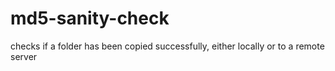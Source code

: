 # md5-sanity-check
checks if a folder has been copied successfully, either locally or to a remote server
